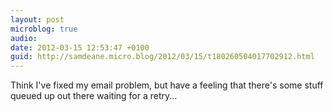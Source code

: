 ```yaml
---
layout: post
microblog: true
audio: 
date: 2012-03-15 12:53:47 +0100
guid: http://samdeane.micro.blog/2012/03/15/t180260504017702912.html
---
```

Think I've fixed my email problem, but have a feeling that there's some stuff queued up out there waiting for a retry...
